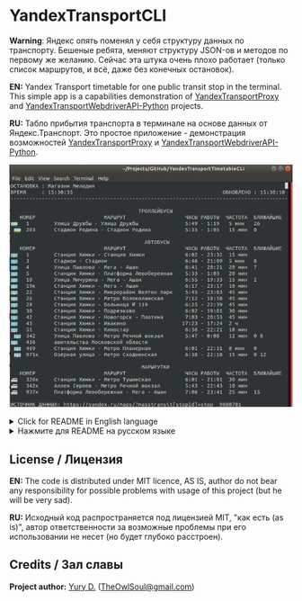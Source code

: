 # YandexTransportCLI

**Warning**: Яндекс опять поменял у себя структуру данных по транспорту. Бешеные ребята, меняют структуру JSON-ов и методов по первому же желанию. Сейчас эта штука очень плохо работает (только список маршрутов, и всё, даже без конечных остановок).

**EN:** Yandex Transport timetable for one public transit stop in the terminal. This simple app is a capabilities demonstration of
[YandexTransportProxy](https://github.com/OwlSoul/YandexTransportProxy) and 
[YandexTransportWebdriverAPI-Python](https://github.com/OwlSoul/YandexTransportWebdriverAPI-Python) projects.

**RU:** Табло прибытия транспорта в терминале на основе данных от Яндекс.Транспорт. Это простое приложение - демонстрация возможностей
[YandexTransportProxy](https://github.com/OwlSoul/YandexTransportProxy) и 
[YandexTransportWebdriverAPI-Python](https://github.com/OwlSoul/YandexTransportWebdriverAPI-Python).

![Yandex Timetable CLI Screenshot](https://github.com/OwlSoul/Images/raw/master/YandexTransportTimetableCLI/screenshot-01.png)

<details>
<summary> Click for README in English language</summary>

## Running the timetable

**Please, ensure your terminal supports unicode characters!**

You need running and accessible via network [Yandex Transport Proxy](https://github.com/OwlSoul/YandexTransportProxy) server.
Best way is to simply launch it on the same machine you run this timetable as a docker container:

```
docker pull owlsoul/ytproxy:latest
docker run -t -d --name ytproxy -p 25555:25555 owlsoul/ytproxy:latest
```

Required additional python libraries:

```
pip3 install natsort
pip3 install yandex_transport_webdriver_api
```

To run this timetable for your desired stop, you need to know its URL or stopId. Now, that,s pretty simple.
Click on any (well, your desired) public transport stop on Yandex Maps. Chekc the URL your browser is displaying now. \
For example, bus stop "Магазин Мелодия" (Melody Shop) in Химки (Khimki) city:

https://yandex.ru/maps/10758/himki/?ll=37.438354%2C55.891513&masstransit%5BstopId%5D=stop__9680782&mode=stop&z=19

You can simply use this URL (don't forget the "quotes"):

```python3 ./timetable_cli.py "https://yandex.ru/maps/10758/himki/?ll=37.438354%2C55.891513&masstransit%5BstopId%5D=stop__9680782&mode=stop&z=19"```

OR you can just specify your stopId. Check this part of the URL: masstransit%5BstopId%5D=stop__9680782. ID of this stop is stop__9680782.
You can use it instead of that long URL.

```python3 ./timetable_cli.py stopid:stop__9680782```

You can also specify filename where data is stored (mostly for debug), like this. You're fully responsible for file contents in this case:

```python3 ./timetable_cli.py datafile.json```

## Command line arguments

Timetable requires one positional argument - the URL of data source (can be the full web URL of the stop, ID of the stop or filename).

Other command line arguments:

_--proxy_host_ - host address of Yandex Transport Proxy, default is 127.0.0.1 \
_--proxy_port_ - port of Yandex Transport Proxy, default is 25555 \
_--wait_time_ - how often timetable will refresh its data, default is 60 seconds (each minute) \
_--timeout_ - how long to wait for data query to complete, default is 60 seconds
_--log_dir_ - if specified, each JSON from Yandex will be saved to requested folder, switched off by default

Remember, Yandex Transport Proxy has its own timeout between queries, 5 seconds by default, that means Yandex Transport Proxy will request at most 12 queries in minute from Yandex servers (this is to prevent possible ban).

## F.A.Q

**Q**: There's no arrival data/frequency/working hours for my route! \
**A**: That means there's no related data on Yandex as well, not all vehicles are equipped with GNSS hardware.

**Q**: The route terminals are the same! \
**A**: It's either a circular route, or the data on Yandex servers is messy (most of electric transport in Moscow, for example).

**Q**: Dow it work for suburban trains? \
**A**: Well... yeah. It will display 2-3 closest train arrival times, no "Delayed" info though.

**Q**: Does it work for metro? \
**A**: Also yes. But it's completely pointless in this case, it will only display "line name" and working hours.

**Q**: The output is gibberish, Unicode Symbols are not printed.
**A**: For being advertised as "Unicode-Friendly", working with Unicode in Python 3 is still a big pain in the rear sometimes.
Make sure that your locales are correct here (use command `locale`), ensure it **does not contain** something like **LC_ALL="C"**, this might cause a lot of problems.


</details>

<details>
<summary> Нажмите для README на русском языке </summary>

## Запуск программы

**Убедитесь, что ваш терминал поддерживает символы Unicode!**

Для работы табло требуется запущенный и доступный по сети сервер [Yandex Transport Proxy](https://github.com/OwlSoul/YandexTransportProxy).
Самый простой способ - запустить его на той же машине в Docker-контейнере:

```
docker pull owlsoul/ytproxy:latest
docker run -t -d --name ytproxy -p 25555:25555 owlsoul/ytproxy:latest
```

Необходимые для работы библиотеки python:

```
pip3 install natsort
pip3 install yandex_transport_webdriver_api
```

Для работы табло прибытия остановки нужно знать URL этой остановки или её stopId. Узнать его очень просто.
Нужно "кликнуть" на желаемую остановку в Яндекс.Картах и посмотреть URL остановки в адресной строке браузера. \
Например для остановки "Магазин Мелодия" в Химках:

https://yandex.ru/maps/10758/himki/?ll=37.438354%2C55.891513&masstransit%5BstopId%5D=stop__9680782&mode=stop&z=19

Можно просто сразу использовать этот URL (не забывайте про "кавычки"):

```python3 ./timetable_cli.py "https://yandex.ru/maps/10758/himki/?ll=37.438354%2C55.891513&masstransit%5BstopId%5D=stop__9680782&mode=stop&z=19"```

ИЛИ можно просто указать stopId остановки. Внимание на эту часть URL: masstransit%5BstopId%5D=stop__9680782. ID данной остановки - stop__9680782.
Можно просто использовать его вместо длинного URL.

```python3 ./timetable_cli.py stopid:stop__9680782```

Также можно просто указать в кафестве источника файл с данными в формате JSON (в основном для отладки):

```python3 ./timetable_cli.py datafile.json```

## Аргументы коммандной строки

Табло требует один позиционный аргумент - источник данных (может быть полный URL остановки, ее stopId или имя файла).

Остальные аргументы командной строки:

_--proxy_host_ - адрес сервера Yandex Transport Proxy, по умолчанию - 127.0.0.1 \
_--proxy_port_ - порт сервера Yandex Transport Proxy, по умолчанию - 25555 \
_--wait_time_ - как часто табло будет обновлять данные,  по умолчанию - 60 секунд (раз в минуту) \
_--timeout_ - как долго ждать данных от сервера до наступления ошибки таймаута, по умолчанию - 60 секунд
_--log_dir_ - если указан, каждый пришедший от Yandex JSON будет сохранен в запрошенную папку, отключен по умолчанию. 

Не забывайте, Yandex Transport Proxy имеет свой собственный таймаут между запросами, по умолчанию он равен 5 секундам, то есть сервер не выполнит за минуту больше чем 12 запроов к Яндексу (чтобы не злить его и не нарваться на потенциальный бан).

## F.A.Q

**Q**: Табло не показывает данные о прибытии / часах работы / частоте транспорта! \
**A**: Это значит что в пришедших от Яндекса данных не был отакой информации, не все маршруты имеют спутниковое оборудование на борту.

**Q**: Конечные остановки маршрута одни и те же \
**A**: Это либо кольцевой маршрут, либо в исходных данных начальная и конечная точки указаны одинаковыми (практически весь электротранспорт Москвы страдает от этой "болячки").

**Q**: Оно работает для электричек? \
**A**: Оно... внезапно да. Покажет время прибытия ближайших двух-трех, но без информации об опозданиях поездов

**Q**: А для метро?? \
**A**: Тоже да, хотя в данном случае оно ну абсолютно бесполезно. Покажет название линии и часы работы, и все.

**Q**: Вывод на экран не работает, не печатаются символы Unicode.
**A**: Несмотря на звявления "полной поддержки Unicode в Python3, работа с ним все еще иногда приличная "боль в районе спины". Убедитесь что с лоаклями точно все в порядке (команда `locale`), особенно что вывод **не содержит** чего-то вроде **LC_ALL=C**, последнее обычно служит причиной большинства проблем.

</details>

## License / Лицензия

**EN:** The code is distributed under MIT licence, AS IS, author do not bear any responsibility for possible problems with usage of this project (but he will be very sad).

**RU:** Исходный код распространяется под лицензией MIT, "как есть (as is)", автор ответственности за возможные проблемы при его использовании не несет (но будет глубоко расстроен).


## Credits / Зал славы
__Project author:__ [Yury D.](https://github.com/OwlSoul) (TheOwlSoul@gmail.com)
